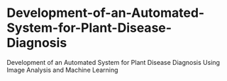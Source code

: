# Development-of-an-Automated-System-for-Plant-Disease-Diagnosis
Development of an Automated System for Plant Disease Diagnosis Using Image Analysis and Machine Learning  
